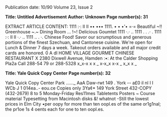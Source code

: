 Publication date: 10/90
Volume 23, Issue 2

**Title:  Untitled Advertisement**
**Author: Unknown**
**Page number(s): 31**

EXTRACT ARTICLE CONTENT:
1111 
:·: 
II II 
•• 
••• 
1111. 
• • 
•'• 
=·= 
Beautiful 
~!! 
Greenhouse 
~.~ 
Dining Room ... 
!~! 
Delicious Goumtet 
1111 ·.· .. 
1111 . . 
.· . 
1111 :·: 
II II ·.· .. 
1111 .. . ·. 
Chinese Food! 
Savor our scrumptious and 
generous portions of the finest 
Szechuan, and Cantonese cuisine. 
We're open for Lunch & Dinner 7 days a week. 
Takeout orders available and all major 
credit cards are honored. 
0 A dl 
HOME VILLAGE 
GOURMET CHINESE RESTAURANT 
X 
2380 Dixwell Avenue, Hamden 
:•: 
At the Calder Shopping Pla2a 
Call 288-54 79 or 288-5328 
x_x-x 
x 
x _ x-x_x x-x _ x_x 
x _



**Title: Yale Quick Copy Center**
**Page number(s): 32**

Yale Quick Copy Center 
Park 
......_ 
AaA 
Daw-rwt 
149 . York --
a£0 il 
nl I I 
WCb 
J 
1 
014ea..-
eou.ce 
Copies 
only 3Ya¢* 
149 York Street 
432-COPY 
(432-2679) 
8 to 5 
Monday-Friday 
Res11mes 
Tabletents 
Posters 
~ 
Course material 
Typesetting from 
Macintosh disks 
&! whatnot 
-Still the lowest 
prices in Elm City 
•per oopy for more than ten oopl.es of the same or1g1nal; 
the pr1oe 1s 4 oents each for one to ten oopl.es.